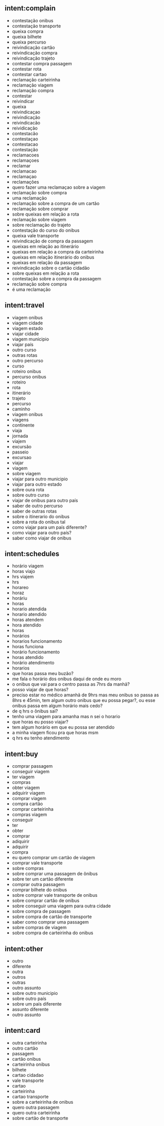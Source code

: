 
## intent:complain
- contestação onibus
- contestação transporte
- queixa compra
- queixa bilhete
- queixa percurso
- reivindicação cartão
- reivindicação compra
- reivindicação trajeto
- contestar compra passagem
- contestar rota
- contestar cartao
- reclamação carteirinha
- reclamação viagem
- reclamação compra
- contestar
- reivindicar
- queixa
- reivindicaçao
- reivindicação
- reivindicacão
- reividicação
- contestacão
- contestaçao
- contestacao
- contestação
- reclamacoes
- reclamaçoes
- reclamar
- reclamacao
- reclamaçao
- reclamações
- quero fazer uma reclamaçao sobre a viagem
- reclamação sobre compra
- uma reclamação
- reclamação sobre a compra de um cartão
- reclamação sobre comprar
- sobre queixas em relação a rota
- reclamação sobre viagem
- sobre reclamação do trajeto
- contestação do curso do onibus
- queixa vale transporte
- reivindicação de compra da passagem
- queixas em relação ao itinerário
- queixas em relação a compra da carteirinha
- queixas em relação itinerário do onibus
- queixas em relação da passagem
- reivindicação sobre o cartão cidadão
- sobre queixas em relação a rota
- contestação sobre a compra da passagem
- reclamação sobre compra
- é uma reclamação

## intent:travel
- viagem onibus
- viagem cidade
- viagem estado
- viajar cidade
- viagem municipio
- viajar país
- outro curso
- outras rotas
- outro percurso
- curso
- roteiro onibus
- percurso onibus
- roteiro
- rota
- itinerário
- trajeto
- percurso
- caminho
- viagem onibus
- viagens
- continente
- viaja
- jornada
- viajem
- excursão
- passeio
- excursao
- viajar
- viagem
- sobre viagem
- viajar para outro municipio
- viajar para outro estado
- sobre oura rota
- sobre outro curso
- viajar de onibus para outro país
- saber de outro percurso
- saber de outras rotas
- sobre o itinerario do onibus
- sobre a rota do onibus tal
- como viajar para um país diferente?
- como viajar para outro país?
- saber como viajar de onibus

## intent:schedules
- horário viagem
- horas viajo
- hrs viajem
- hrs
- horareo
- horaz
- horáriu
- horas
- horario atendida
- horario atendido
- horas atendem
- hora atendido
- horas
- horários
- horarios funcionamento
- horas funciona
- horário funcionamento
- horas atendido
- horário atendimento
- horarios
- que horas passa meu buzão?
- me fala o horário dos onibus daqui de onde eu moro
- o onibus que vai para o centro passa as 7hrs da manhã?
- posso viajar de que horas?
- preciso estar no médico amanhã de 9hrs mas meu onibus so passa as 8hrs e 45min, tem algum outro onibus que eu possa pegar?, ou esse onibus passa em algum horário mais cedo?
- de q hrs o ônibus sai?
- tenho uma viagem para amanha mas n sei o horario
- que horas eu posso viajar?
- tem algum horário em que eu possa ser atendido
- a minha viagem ficou pra que horas msm
- q hrs eu tenho atendimento

## intent:buy
- comprar passagem
- conseguir viagem
- ter viagem
- compras
- obter viagem
- adquirir viagem
- comprar viagem
- compra cartão
- comprar carteirinha
- compras viagem
- conseguir
- ter
- obter
- comprar
- adiquirir
- adquirir
- compra
- eu quero comprar um cartão de viagem
- comprar vale transporte
- sobre compras
- sobre comprar uma passagem de ônibus
- sobre ter um cartão diferente
- comprar outra passagem
- comprar bilhete do onibus
- sobre comprar vale transporte de onibus
- sobre comprar cartão de onibus
- sobre conseguir uma viagem para outra cidade
- sobre compra de passagem
- sobre compra de cartão de transporte
- saber como comprar uma passagem
- sobre compras de viagem
- sobre compra de carteirinha do onibus

## intent:other
- outro
- diferente
- outra
- outros
- outras
- outro assunto
- sobre outro municipio
- sobre outro país
- sobre um país diferente
- assunto diferente
- outro assunto

## intent:card
- outra carteirinha
- outro cartão
- passagem
- cartão onibus
- carteirinha onibus
- bilhete
- cartao cidadao
- vale transporte
- cartao
- carteirinha
- cartao transporte
- sobre a carteirinha de onibus
- quero outra passagem
- quero outra carteirinha
- sobre cartão de transporte
